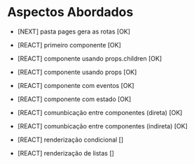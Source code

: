 # Aspectos Abordados

- [NEXT] pasta pages gera as rotas [OK]
- [REACT] primeiro componente [OK]
- [REACT] componente usando props.children [OK]
- [REACT] componente usando props [OK]
- [REACT] componente com eventos [OK]

- [REACT] componente com estado [OK]
- [REACT] comunbicação entre componentes (direta) [OK]
- [REACT] comunbicação entre componentes (indireta) [OK]
- [REACT] renderização condicional []
- [REACT] renderização de listas []
  